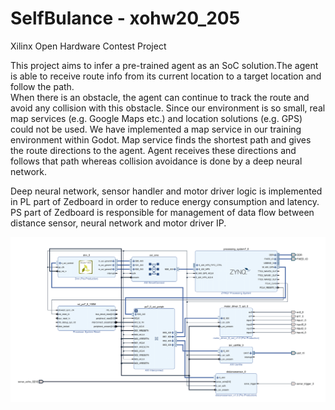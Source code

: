 # SelfBulance - xohw20_205
Xilinx Open Hardware Contest Project

This project aims to infer a pre-trained agent as an SoC solution.The agent is able to receive route info from its current location to a target location and follow the path.  
When there is an obstacle, the agent can continue to track the route and avoid any collision with this obstacle.
Since our environment is so small, real map services (e.g. Google Maps etc.) and location solutions (e.g. GPS) could not be used.
We have implemented a map service in our training environment within Godot. Map service finds the shortest path and gives the route directions to the agent.
Agent receives these directions and follows that path whereas collision avoidance is done by a deep neural network.

Deep neural network, sensor handler and motor driver logic is implemented in PL part of Zedboard in order to reduce energy consumption and latency.
PS part of Zedboard is responsible for management of data flow between distance sensor, neural network and motor driver IP.

![Block Diagram](/block_design.png)
